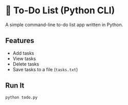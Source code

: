# 📝 To-Do List (Python CLI)

A simple command-line to-do list app written in Python.

## Features
- Add tasks
- View tasks
- Delete tasks
- Save tasks to a file (`tasks.txt`)

## Run It
```bash
python todo.py
